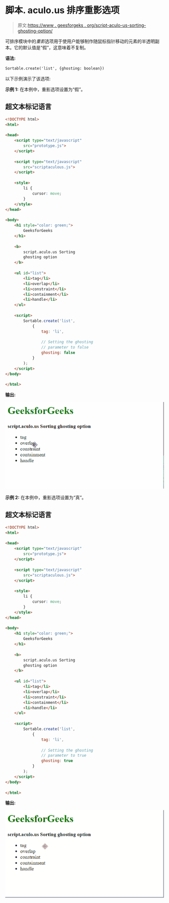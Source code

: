 # 脚本. aculo.us 排序重影选项

> 原文:[https://www . geesforgeks . org/script-aculo-us-sorting-ghosting-option/](https://www.geeksforgeeks.org/script-aculo-us-sorting-ghosting-option/)

可排序模块中的*重影*选项用于使用户能够制作随鼠标指针移动的元素的半透明副本。它的默认值是“假”，这意味着不复制。

**语法:**

```html
Sortable.create('list', {ghosting: boolean})
```

以下示例演示了该选项:

**示例 1:** 在本例中，重影选项设置为“假”。

## 超文本标记语言

```html
<!DOCTYPE html>
<html>

<head>
    <script type="text/javascript" 
        src="prototype.js">
    </script>

    <script type="text/javascript" 
        src="scriptaculous.js">
    </script>

    <style>
        li {
            cursor: move;
        }
    </style>
</head>

<body>
    <h1 style="color: green;">
        GeeksforGeeks
    </h1>

    <b>
        script.aculo.us Sorting
        ghosting option
    </b>

    <ul id="list">
        <li>tag</li>
        <li>overlap</li>
        <li>constraint</li>
        <li>containment</li>
        <li>handle</li>
    </ul>

    <script>
        Sortable.create('list',
            {
                tag: 'li',

                // Setting the ghosting
                // parameter to false
                ghosting: false
            }
        );
    </script>
</body>

</html>
```

**输出:**

![](img/9c001057320d33c5b955e33013c4f8e5.png)

**示例 2:** 在本例中，重影选项设置为“真”。

## 超文本标记语言

```html
<!DOCTYPE html>
<html>

<head>
    <script type="text/javascript"
        src="prototype.js">
    </script>

    <script type="text/javascript" 
        src="scriptaculous.js">
    </script>

    <style>
        li {
            cursor: move;
        }
    </style>
</head>

<body>
    <h1 style="color: green;">
        GeeksforGeeks
    </h1>

    <b>
        script.aculo.us Sorting
        ghosting option
    </b>

    <ul id="list">
        <li>tag</li>
        <li>overlap</li>
        <li>constraint</li>
        <li>containment</li>
        <li>handle</li>
    </ul>

    <script>
        Sortable.create('list',
            {
                tag: 'li',

                // Setting the ghosting
                // parameter to true
                ghosting: true
            }
        );
    </script>
</body>

</html>
```

**输出:**

![](img/5c7950bc7f2fdb58f194415dc0454fe4.png)